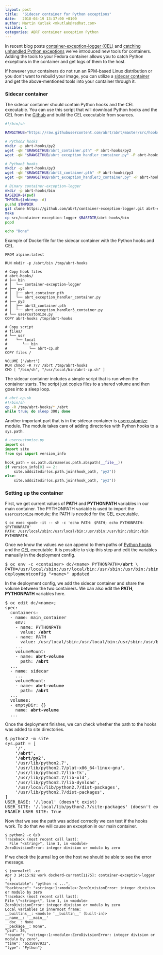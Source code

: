 ```yaml
---
layout: post
title:  "Sidecar container for Python exceptions"
date:   2018-04-19 13:37:00 +0100
author: Martin Kutlak <mkutlak@redhat.com>
visible: 1
categories: ABRT container exception Python
---
```


In recent blog posts [container-exception-logger (CEL)][cel-blog] and
[catching unhandled Python exceptions][python-exceptions] we've introduced new tools for
containers. Adding the tools to your Fedora container allows you to catch Python exceptions in the
container and get logs of them to the host.

If however your containers do not run an RPM-based Linux distribution or you don't want to rebuild
your image, you can utilize a [sidecar container][sidecar-doc] and get the above-mentioned tools
into your container through it.

### Sidecar container
The sidecar container should contain Python hooks and the CEL executable. You can use this script
that will download Python hooks and the CEL from the [Github](https://github.com/abrt/) and build
the CEL executable from sources.

```bash
#!/bin/sh

RAWGITHUB="https://raw.githubusercontent.com/abrt/abrt/master/src/hooks"

# Python2 hooks
mkdir -p abrt-hooks/py2
wget -qN "$RAWGITHUB/abrt_container.pth" -P abrt-hooks/py2
wget -qN "$RAWGITHUB/abrt_exception_handler_container.py" -P abrt-hooks/py2

# Python3 hooks
mkdir -p abrt-hooks/py3
wget -qN "$RAWGITHUB/abrt3_container.pth" -P abrt-hooks/py3
wget -qN "$RAWGITHUB/abrt_exception_handler3_container.py" -P abrt-hooks/py3

# Binary container-exception-logger
mkdir -p abrt-hooks/bin
BASEDIR=$(pwd)
TMPDIR=$(mktemp -d)
pushd $TMPDIR
git clone https://github.com/abrt/container-exception-logger.git abrt-cel ; cd abrt-cel
make
cp src/container-exception-logger $BASEDIR/abrt-hooks/bin
popd

echo "Done"
```


Example of Dockerfile for the sidecar container with the Python hooks and CEL.
```
FROM alpine:latest

RUN mkdir -p /abrt/bin /tmp/abrt-hooks

# Copy hook files
# abrt-hooks/
# ├── bin
# │  └── container-exception-logger
# ├── py2
# │  ├── abrt_container.pth
# │  └── abrt_exception_handler_container.py
# ├── py3
# │  ├── abrt3_container.pth
# │  └── abrt_exception_handler3_container.py
# └── usercustomize.py
COPY abrt-hooks /tmp/abrt-hooks

# Copy script
# files/
# └── usr
#    └── local
#       └── bin
#          └── abrt-cp.sh
COPY files /

VOLUME ["/abrt"]
RUN chmod -R 777 /abrt /tmp/abrt-hooks
CMD [ "/bin/sh", "/usr/local/bin/abrt-cp.sh" ]
```
The sidecar container includes a simple script that is run when the container starts. The script
just copies files to a shared volume and then goes into a sleep loop.

```bash
# abrt-cp.sh
#!/bin/sh
cp -R /tmp/abrt-hooks/* /abrt
while true; do sleep 300; done
```

Another important part that is in the sidecar container is [usercustomize][usercust-doc] module.
The module takes care of adding directories with Python hooks to a `sys.path`.

```python
# usercustomize.py
import os
import site
from sys import version_info

hook_path = os.path.dirname(os.path.abspath(__file__))
if version_info[0] == 2:
    site.addsitedir(os.path.join(hook_path, "py2"))
else:
    site.addsitedir(os.path.join(hook_path, "py3"))
```
### Setting up the container

First, we get current values of **PATH** and **PYTHONPATH** variables in our main container. The
PYTHONPATH variable is used to import the `usercustomize` module; the PATH is needed for the CEL
executable.

```
$ oc exec <pod> -it -- sh -c 'echo PATH: $PATH; echo PYTHONPATH: $PYTHONPATH'
PATH: /usr/local/sbin:/usr/local/bin:/usr/sbin:/usr/bin:/sbin:/bin
PYTHONPATH:
```

Once we know the values we can append to them paths of [Python hooks][python-exceptions]
and the [CEL][cel-github] executable. It is possible to skip this step and edit the variables
manually in the deployment config.

<pre>
$ oc env -c &lt;container> dc/&lt;name> PYTHONPATH=<b>/abrt</b> \
PATH=/usr/local/sbin:/usr/local/bin:/usr/sbin:/usr/bin:/sbin:/bin<b>:/abrt/bin</b>
deploymentconfig "&lt;name>" updated
</pre>

In the deployment config, we add the sidecar container and share the volume between the two
containers. We can also edit the **PATH**, **PYTHONPATH** variables here.
<pre>
$ oc edit dc/&lt;name>;
spec:
  containers:
  - name: main_container
    env:
    - name: PYTHONPATH
      value: <b>/abrt</b>
    - name: PATH
      value: /usr/local/sbin:/usr/local/bin:/usr/sbin:/usr/bin:/sbin:/bin<b>:/abrt/bin</b>
    ...
    volumeMount:
    - name: <b>abrt-volume</b>
      path: <b>/abrt</b>
  ...
  - name: sidecar
    ...
    volumeMount:
    - name: <b>abrt-volume</b>
      path: <b>/abrt</b>
  ...
  volumes:
  - emptyDir: {}
    name: <b>abrt-volume</b>
  ...
</pre>

Once the deployment finishes, we can check whether the path to the hooks was added to site
directories.
<pre>
$ python2 -m site
sys.path = [
    '/',
    <b>'/abrt',
    '/abrt/py2',</b>
    '/usr/lib/python2.7',
    '/usr/lib/python2.7/plat-x86_64-linux-gnu',
    '/usr/lib/python2.7/lib-tk',
    '/usr/lib/python2.7/lib-old',
    '/usr/lib/python2.7/lib-dynload',
    '/usr/local/lib/python2.7/dist-packages',
    '/usr/lib/python2.7/dist-packages',
]
USER_BASE: '/.local' (doesn't exist)
USER_SITE: '/.local/lib/python2.7/site-packages' (doesn't exist)
ENABLE_USER_SITE: True
</pre>

Now that we see the path was added correctly we can test if the hooks work. To do that we will
cause an exception in our main container.
```
$ python2 -c 0/0
Traceback (most recent call last):
  File "<string>", line 1, in <module>
ZeroDivisionError: integer division or modulo by zero
```

If we check the journal log on the host we should be able to see the error message.
```
$ journalctl -xe
Apr 3 14:15:92 work dockerd-current[1175]: container-exception-logger - {
"executable": "python -c ...",
"backtrace": "<string>:1:<module>:ZeroDivisionError: integer division or modulo by zero
Traceback (most recent call last):
File \"<string>\", line 1, in <module>
ZeroDivisionError: integer division or modulo by zero
Local variables in innermost frame:
__builtins__: <module '__builtin__' (built-in)>
__name__: '__main__'
__doc__: None
__package__: None",
"pid": 36,
"reason": "<string>:1:<module>:ZeroDivisionError: integer division or modulo by zero",
"time": "6535897932",
"type": "Python"}
```

[cel-github]: https://github.com/abrt/container-exception-logger "Link to a container-exception-logger github page."
[cel-blog]: https://abrt.github.io/abrt/container/exception/docker/cel/2018/04/11/container-exception-logger/ "Link to a blogpost about container-exception-logger."
[python-exceptions]: https://abrt.github.io/openshift/abrt/python/docker/2018/02/22/abrt-for-docker/ "Link to blogpost about catching unhandled Python exceptions in containers."
[sidecar-doc]: https://kubernetes.io/docs/tasks/access-application-cluster/communicate-containers-same-pod-shared-volume/
[usercust-doc]: https://docs.python.org/3/library/site.html
